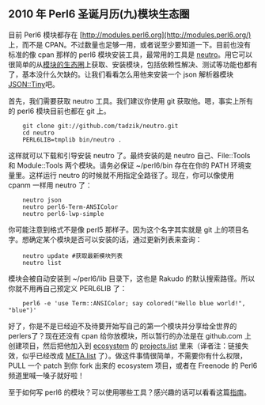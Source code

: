 ## 2010 年 Perl6 圣诞月历(九)模块生态圈

目前 Perl6 模块都存在 [http://modules.perl6.org](http://modules.perl6.org/) 上，而不是 CPAN。不过数量也足够一用，或者说至少要知道一下。目前也没有标准的像 cpan 那样的 perl6 模块安装工具，最常用的工具是 [neutro](https://github.com/tadzik/neutro)。用它可以很简单的从[模块的生态圈](https://github.com/perl6/ecosystem)上获取、安装模块，包括依赖性解决、测试等功能也都有了，基本没什么欠缺的。让我们看看怎么用他来安装一个 json 解析器模块[JSON::Tiny](https://github.com/moritz/json/)吧。

首先，我们需要获取 neutro 工具。我们建议你使用 git 获取他。嗯，事实上所有的 perl6 模块目前也都在 git 上。

        git clone git://github.com/tadzik/neutro.git
        cd neutro
        PERL6LIB=tmplib bin/neutro .

这样就可以下载和引导安装 neutro 了。最终安装的是 neutro 自己、File::Tools 和 Module::Tools 两个模块。请务必保证 ~/perl6/bin 存在在你的 PATH 环境变量里。这样运行 neutro 的时候就不用指定全路径了。现在，你可以像使用 cpanm 一样用 neutro 了：

        neutro json
        neutro perl6-Term-ANSIColor
        neutro perl6-lwp-simple

你可能注意到格式不是像 perl5 那样子。因为这个名字其实就是 git 上的项目名字。想确定某个模块是否可以安装的话，通过更新列表来查询：

        neutro update #获取最新模块列表
        neutro list

模块会被自动安装到 ~/perl6/lib 目录下，这也是 Rakudo 的默认搜索路径。所以你就不用再自己预定义 PERL6LIB 了：

        perl6 -e 'use Term::ANSIColor; say colored("Hello blue world!", "blue")'

好了，你是不是已经迫不及待要开始写自己的第一个模块并分享给全世界的perlers了？现在还没有 cpan 给你放模块，所以暂行的办法是在 github.com 上创建项目，然后把他加入到 [ecosystem](https://github.com/perl6/ecosystem) 的 [projects.list](https://github.com/perl6/ecosystem/blob/master/projects.list) 里来（译者注：链接失效，似乎已经改成 [META.list](https://github.com/perl6/ecosystem/blob/master/META.list) 了）。做这件事情很简单，不需要你有什么权限， PULL 一个 patch 到你 fork 出来的 ecosystem 项目，或者在 Freenode 的 Perl6 频道里喊一嗓子就好啦！

至于如何写 perl6 的模块？可以使用哪些工具？感兴趣的话可以看看这篇[指南](http://ttjjss.wordpress.com/2010/08/09/so-you-want-to-write-a-perl-6-module/)。

